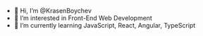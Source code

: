 - 👋 Hi, I’m @KrasenBoychev
- 👀 I’m interested in Front-End Web Development
- 🌱 I’m currently learning JavaScript, React, Angular, TypeScript
<!---
- 💞️ I’m looking to collaborate on ...
- 📫 How to reach me ...
--->

<!---
KrasenBoychev/KrasenBoychev is a ✨ special ✨ repository because its `README.md` (this file) appears on your GitHub profile.
You can click the Preview link to take a look at your changes.
--->
